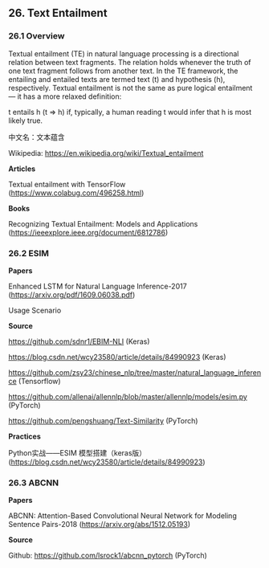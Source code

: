 

## 26. Text Entailment
### 26.1 Overview

Textual entailment (TE) in natural language processing is a directional relation between text fragments. The relation holds whenever the truth of one text fragment follows from another text. In the TE framework, the entailing and entailed texts are termed text (t) and hypothesis (h), respectively. Textual entailment is not the same as pure logical entailment — it has a more relaxed definition: 

t entails h (t ⇒ h) if, typically, a human reading t would infer that h is most likely true.

中文名：文本蕴含

Wikipedia: https://en.wikipedia.org/wiki/Textual_entailment

**Articles**

Textual entailment with TensorFlow (https://www.colabug.com/496258.html)

**Books**

Recognizing Textual Entailment: Models and Applications (https://ieeexplore.ieee.org/document/6812786)

### 26.2 ESIM

**Papers**

Enhanced LSTM for Natural Language Inference-2017 (https://arxiv.org/pdf/1609.06038.pdf)

Usage Scenario

**Source**

https://github.com/sdnr1/EBIM-NLI (Keras)

https://blog.csdn.net/wcy23580/article/details/84990923 (Keras)

https://github.com/zsy23/chinese_nlp/tree/master/natural_language_inference (Tensorflow)

https://github.com/allenai/allennlp/blob/master/allennlp/models/esim.py (PyTorch)

https://github.com/pengshuang/Text-Similarity (PyTorch)

**Practices**

Python实战——ESIM 模型搭建（keras版）(https://blog.csdn.net/wcy23580/article/details/84990923)


### 26.3 ABCNN

**Papers**

ABCNN: Attention-Based Convolutional Neural Network for Modeling Sentence Pairs-2018 (https://arxiv.org/abs/1512.05193)

**Source**

Github: https://github.com/lsrock1/abcnn_pytorch (PyTorch)
